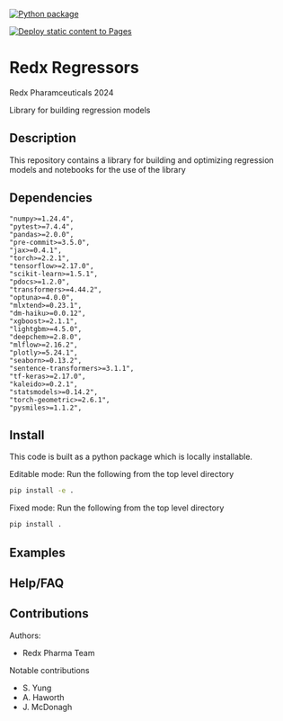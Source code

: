 [![Python package](https://github.com/Redx-Pharma/Redx_regressors_os/actions/workflows/testing.yaml/badge.svg)](https://github.com/Redx-Pharma/Redx_regressors_os/actions/workflows/testing.yaml)

[![Deploy static content to Pages](https://github.com/Redx-Pharma/Redx_regressors_os/actions/workflows/static.yaml/badge.svg)](https://github.com/Redx-Pharma/Redx_regressors_os/actions/workflows/static.yaml)

# Redx Regressors

Redx Pharamceuticals 2024

Library for building regression models


## Description

This repository contains a library for building and optimizing regression models and notebooks for the use of the library


## Dependencies
    "numpy>=1.24.4",
    "pytest>=7.4.4",
    "pandas>=2.0.0",
    "pre-commit>=3.5.0",
    "jax>=0.4.1",
    "torch>=2.2.1",
    "tensorflow>=2.17.0",
    "scikit-learn>=1.5.1",
    "pdocs>=1.2.0",
    "transformers>=4.44.2",
    "optuna>=4.0.0",
    "mlxtend>=0.23.1",
    "dm-haiku>=0.0.12",
    "xgboost>=2.1.1",
    "lightgbm>=4.5.0",
    "deepchem>=2.8.0",
    "mlflow>=2.16.2",
    "plotly>=5.24.1",
    "seaborn>=0.13.2",
    "sentence-transformers>=3.1.1",
    "tf-keras>=2.17.0",
    "kaleido>=0.2.1",
    "statsmodels>=0.14.2",
    "torch-geometric>=2.6.1",
    "pysmiles>=1.1.2",

## Install

This code is built as a python package which is locally installable.

Editable mode: Run the following from the top level directory
```bash
pip install -e .
```

Fixed mode: Run the following from the top level directory
```bash
pip install .
```

## Examples


## Help/FAQ


## Contributions
Authors:
* Redx Pharma Team

Notable contributions
* S. Yung
* A. Haworth
* J. McDonagh
